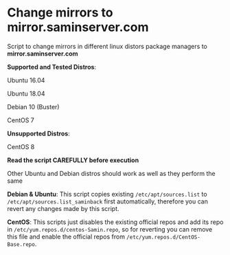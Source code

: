 # Change mirrors to mirror.saminserver.com
Script to change mirrors in different linux distors package managers to **mirror.saminserver.com**

**Supported and Tested Distros**:

Ubuntu 16.04

Ubuntu 18.04

Debian 10 (Buster)

CentOS 7

**Unsupported Distros**:

CentOS 8

**Read the script CAREFULLY before execution**

Other Ubuntu and Debian distros should work as well as they perform the same

**Debian & Ubuntu**: This script copies existing `/etc/apt/sources.list` to `/etc/apt/sources.list_saminback` first automatically, therefore you can revert any changes made by this script.

**CentOS**: This scripts just disables the existing official repos and add its repo in `/etc/yum.repos.d/centos-Samin.repo`, so for reverting you can remove this file and enable the official repos from `/etc/yum.repos.d/CentOS-Base.repo`.
